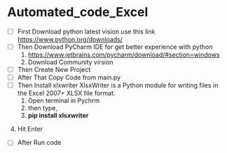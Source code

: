 # Automated_code_Excel
- [ ]  First Download python latest vision use this link https://www.python.org/downloads/
- [ ]  Then Download PyCharm IDE for get better experience with python
    1.  https://www.jetbrains.com/pycharm/download/#section=windows
    2.  Download Community virsion
- [ ]  Then Create New Project
- [ ]  After That Copy Code from main.py
- [ ]  Then Install xlxwriter
	XlsxWriter is a Python module for writing files in the Excel 2007+ XLSX file format.
	1.  Open terminal in Pychrm 
	2.  then type,
	3.  **pip install xlsxwriter**
  4.  Hit  Enter
- [ ]  After Run code
